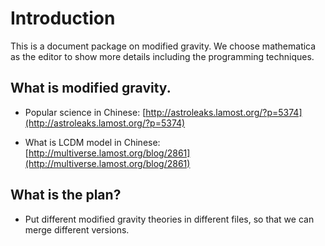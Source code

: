 ﻿# Introduction

This is a document package on modified gravity. We choose mathematica as the editor to show more details including the programming techniques.


## What is modified gravity.

* Popular science in Chinese: [http://astroleaks.lamost.org/?p=5374](http://astroleaks.lamost.org/?p=5374)

* What is LCDM model in Chinese: [http://multiverse.lamost.org/blog/2861](http://multiverse.lamost.org/blog/2861)
 

## What is the plan?

* Put different modified gravity theories in different files, so that we can merge different versions.